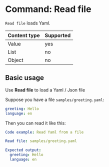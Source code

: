 # Command: Read file

`Read file` loads Yaml.

| Content type | Supported |
|--------------|-----------|
| Value        | yes       |
| List         | no        |
| Object       | no        |

## Basic usage

Use **Read file** to load a Yaml / Json file

Suppose you have a file `samples/greeting.yaml`:

```yaml file:greeting.yaml
greeting: Hello
language: en
```

Then you can read it like this:

```yaml
Code example: Read Yaml from a file

Read file: samples/greeting.yaml

Expected output:
  greeting: Hello
  language: en
```

<!--
Note: To make the automated test work, the file is actually read from the repository `samples` directory. 
-->